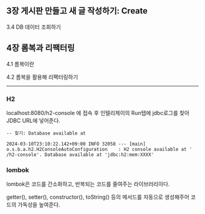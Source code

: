## 3장 게시판 만들고 새 글 작성하기: Create

3.4 DB 데이터 조회하기

## 4장 롬복과 리팩터링

4.1 롬복이란

4.2 롬복을 활용해 리팩터링하기

---

### H2

localhost:8080/h2-console 에 접속 후 인텔리제이의 Run탭에 jdbc로그를 찾아 JDBC URL에 넣어준다.

```
-- 찾기: Database available at

2024-03-10T23:10:22.142+09:00 INFO 32058 --- [main] o.s.b.a.h2.H2ConsoleAutoConfiguration    : H2 console available at '
/h2-console'. Database available at 'jdbc:h2:mem:XXXX'
```

### lombok

lombok은 코드를 간소화하고, 반복되는 코드를 줄여주는 라이브러리이다.

getter(), setter(), constructor(), toString() 등의 메서드를 자동으로 생성해주어 코드의 가독성을 높여준다.